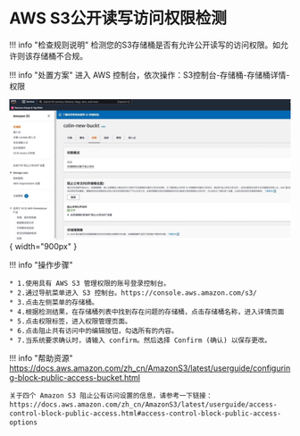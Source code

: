 # AWS S3公开读写访问权限检测

!!! info "检查规则说明"
    检测您的S3存储桶是否有允许公开读写的访问权限。如允许则该存储桶不合规。

!!! info "处置方案"
    进入 AWS 控制台，依次操作：S3控制台-存储桶-存储桶详情-权限

![处置方案](../../img/suggest/aws/awss3access-check.jpg){ width="900px" }

!!! info "操作步骤"

    * 1.使用具有 AWS S3 管理权限的账号登录控制台。
    * 2.通过导航菜单进入 S3 控制台。https://console.aws.amazon.com/s3/
    * 3.点击左侧菜单的存储桶。
    * 4.根据检测结果，在存储桶列表中找到存在问题的存储桶，点击存储桶名称，进入详情页面
    * 5.点击权限标签，进入权限管理页面。
    * 6.点击阻止共有访问中的编辑按钮，勾选所有的内容。
    * 7.当系统要求确认时，请输入 confirm。然后选择 Confirm (确认) 以保存更改。



!!! info "帮助资源"
    https://docs.aws.amazon.com/zh_cn/AmazonS3/latest/userguide/configuring-block-public-access-bucket.html

    关于四个 Amazon S3 阻止公有访问设置的信息，请参考一下链接：  
    https://docs.aws.amazon.com/zh_cn/AmazonS3/latest/userguide/access-control-block-public-access.html#access-control-block-public-access-options
